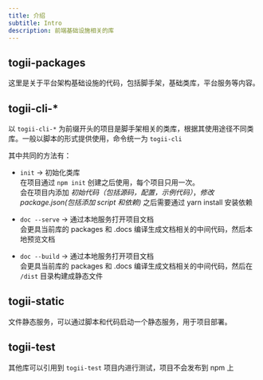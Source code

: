 ```yaml
---
title: 介绍
subtitle: Intro
description: 前端基础设施相关的库
---
```


## togii-packages

这里是关于平台架构基础设施的代码，包括脚手架，基础类库，平台服务等内容。

## togii-cli-*

以 `togii-cli-*` 为前缀开头的项目是脚手架相关的类库，根据其使用途径不同类库。一般以脚本的形式提供使用，命令统一为 `togii-cli`

其中共同的方法有：

- `init` -> 初始化类库 <br>
  在项目通过 `npm init` 创建之后使用，每个项目只用一次。<br>
  会在项目内添加 *初始代码（包括源码，配置，示例代码）*，*修改 package.json(包括添加 script 和依赖)*
  之后需要通过 yarn install 安装依赖

- `doc --serve` -> 通过本地服务打开项目文档 <br>
  会更具当前库的 packages 和 .docs 编译生成文档相关的中间代码，然后本地预览文档

- `doc --build` -> 通过本地服务打开项目文档 <br>
  会更具当前库的 packages 和 .docs 编译生成文档相关的中间代码，然后在 `/dist` 目录构建成静态文件

## togii-static

文件静态服务，可以通过脚本和代码启动一个静态服务，用于项目部署。


## togii-test

其他库可以引用到 `togii-test` 项目内进行测试，项目不会发布到 npm 上

